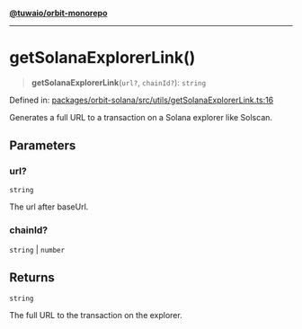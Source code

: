 [**@tuwaio/orbit-monorepo**](../../../README.md)

***

# getSolanaExplorerLink()

> **getSolanaExplorerLink**(`url?`, `chainId?`): `string`

Defined in: [packages/orbit-solana/src/utils/getSolanaExplorerLink.ts:16](https://github.com/TuwaIO/orbit/blob/a902995532cb7705561cfaf0951d316b084413ee/packages/orbit-solana/src/utils/getSolanaExplorerLink.ts#L16)

Generates a full URL to a transaction on a Solana explorer like Solscan.

## Parameters

### url?

`string`

The url after baseUrl.

### chainId?

`string` | `number`

## Returns

`string`

The full URL to the transaction on the explorer.
